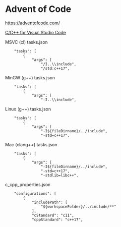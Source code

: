 # Advent of Code
https://adventofcode.com/

[C/C++ for Visual Studio Code](https://code.visualstudio.com/docs/languages/cpp)

MSVC (cl) tasks.json
```
    "tasks": [
        {
            "args": [
                "/I..\\include",
                "/std:c++17",
```
MinGW (g++) tasks.json
```
    "tasks": [
        {
            "args": [
                "-I..\\include",
```
Linux (g++) tasks.json
```
    "tasks": [
        {
            "args": [
                "-I${fileDirname}/../include",
                "-std=c++17",
```
Mac (clang++) tasks.json
```
    "tasks": [
        {
            "args": [
                "-I${fileDirname}/../include",
                "-std=c++17",
                "-stdlib=libc++",
```
c_cpp_properties.json
```
    "configurations": [
        {
            "includePath": [
                "${workspaceFolder}/../include/**"
            ],
            "cStandard": "c11",
            "cppStandard": "c++17",
```
